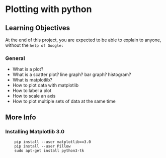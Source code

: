 # Plotting with python

## Learning Objectives
At the end of this project, you are expected to be able to explain to anyone, without the `help of Google:`

### General
- What is a plot?
- What is a scatter plot? line graph? bar graph? histogram?
- What is matplotlib?
- How to plot data with matplotlib
- How to label a plot
- How to scale an axis
- How to plot multiple sets of data at the same time


## More Info
### Installing Matplotlib 3.0
```
    pip install --user matplotlib==3.0
    pip install --user Pillow
    sudo apt-get install python3-tk
```